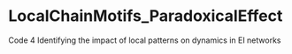 # LocalChainMotifs_ParadoxicalEffect
 Code 4 Identifying the impact of local patterns on dynamics in EI networks
